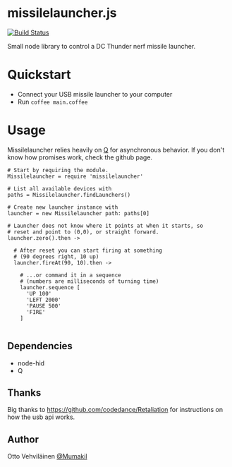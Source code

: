 missilelauncher.js
==================

[![Build Status](https://travis-ci.org/Mumakil/missilelauncher.png)](https://travis-ci.org/Mumakil/missilelauncher)

Small node library to control a DC Thunder nerf missile launcher.

Quickstart
==========

* Connect your USB missile launcher to your computer
* Run `coffee main.coffee`

Usage
=====

Missilelauncher relies heavily on [Q](https://github.com/kriskowal/q) for 
asynchronous behavior. If you don't know how promises work, check the github page.

```
# Start by requiring the module.
Missilelauncher = require 'missilelauncher'

# List all available devices with 
paths = Missilelauncher.findLaunchers()

# Create new launcher instance with
launcher = new Missilelauncher path: paths[0]

# Launcher does not know where it points at when it starts, so
# reset and point to (0,0), or straight forward.
launcher.zero().then ->

  # After reset you can start firing at something
  # (90 degrees right, 10 up)
  launcher.fireAt(90, 10).then -> 

    # ...or command it in a sequence
    # (numbers are milliseconds of turning time)
    launcher.sequence [
      'UP 100'
      'LEFT 2000'
      'PAUSE 500'
      'FIRE'
    ]
  
```

Dependencies
------------

* node-hid
* Q

Thanks
------

Big thanks to https://github.com/codedance/Retaliation for instructions on how the usb api works.

Author
------

Otto Vehviläinen [@Mumakil](http://twitter.com/Mumakil)